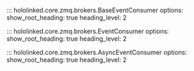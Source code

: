 ::: hololinked.core.zmq.brokers.BaseEventConsumer
    options:
        show_root_heading: true
        heading_level: 2

::: hololinked.core.zmq.brokers.EventConsumer
    options:
        show_root_heading: true
        heading_level: 2

::: hololinked.core.zmq.brokers.AsyncEventConsumer
    options:
        show_root_heading: true
        heading_level: 2